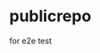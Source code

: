 # publicrepo
for e2e test




















































































































































































































































































































































































































































































































































































































































































































































































































































































































































































































































































































































































































































































































































































































































































































































































































































































































































































































































































































































































































































































































































































































































































































































































































































































































































































































































































































































































































































































































































































































































































































































































































